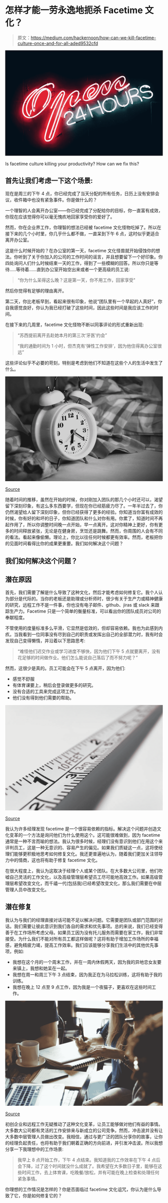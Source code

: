 # 怎样才能一劳永逸地扼杀 Facetime 文化？

> 原文：<https://medium.com/hackernoon/how-can-we-kill-facetime-culture-once-and-for-all-aded9532cfd>

![](img/6b88ff28678ca22b1ee921bc1af08abc.png)

Is facetime culture killing your productivity? How can we fix this?

## 首先让我们考虑一下这个场景:

现在是周三的下午 4 点，你已经完成了当天分配的所有任务，日历上没有安排会议，收件箱中也没有紧急事件。你是做什么的？

一个理智的人会离开办公室——你已经完成了分配给你的目标，你一直富有成效，你现在应该觉得你可以毫无愧疚地回家享受你的爱好了。

然而，你在企业界工作，你理智的想法已经被 facetime 文化怪物吃掉了。所以在接下来的几个小时里，你几乎什么都不做，一直呆到下午 6 点，这时似乎更适合离开办公室。

这是什么时候开始的？在办公室的第一天，facetime 文化怪兽就开始侵蚀你的想法。你听到了关于你加入的公司的工作时间的谣言，并且想要留下一个好印象。你四处询问人们什么时候结束一天的工作，得到了一些模糊的回答。所以你只是等待…..等待着……直到办公室开始空出来或者一个更高级的员工说:

> “你为什么呆得这么晚？这是第一天，你不用工作，回家享受"

然后你觉得有足够的理由离开。

第二天，你比老板早到，看起来很有印象，他说“团队里有一个早起的人真好”，你自我感觉良好，你认为我已经打破了这些时间，因此这些时间是我应该工作的时间。

在接下来的几周里，facetime 文化怪物不断以同事评论的形式重新出现:

> “苏西提前离开去赴她本月的第三次‘牙医’约会”
> 
> “我的通勤时间为 1 小时，但杰克有‘弹性工作安排’，因为他住得离办公室很远”

这些评论似乎不必要的苛刻，特别是考虑到他们不知道在这些个人的生活中发生了什么。

![](img/99c7979ad8571556bd6997e1d7ad3198.png)

[Source](https://www.pexels.com/photo/alarm-clock-analogue-bed-bedroom-271818/)

随着时间的推移，虽然在开始的时候，你对刚加入团队的那几个小时还可以，渴望留下深刻印象，有这么多东西要学，但现在你已经筋疲力尽了。一年半过去了，你仍然渴望给人留下深刻印象，但你已经获得了更多的经验。你知道当你富有成效的时候，你有好的和坏的日子，你知道团队和什么对你有用。你累了，知道时间不再起作用了，所以你调整时间晚一点开始，早一点离开。这对你精神上更好，你有更多的时间释放紧张，无论是在健身房，烹饪还是跳舞。然而，你周围的人会有不同的看法。看起来像偷懒。理论上，你比以往任何时候都更有效率。然而，老板把你的见面时间看得比你的成果更重要。我们如何解决这个问题？

## 我们如何解决这个问题？

## 潜在原因

首先，我们需要了解是什么导致了这种文化，然后才能考虑如何修复它。我个人认为部分是代际的。当你的老板还是助理或分析师时，很少有关于生产力或精神健康的研究，远程工作不是一件事，你也没有电子邮件、github、jiras 或 slack 来跟踪生产力。Facetime 只是一个简单的衡量标准，可以看出你的团队成员对公司的奉献程度。

不管使用的度量标准多么平滑，它显然是低效的，但却容易依赖。我也为此感到内疚。当我看到一位同事没有尽到自己的职责或发挥出自己的全部潜力时，我有时会发现自己变得懒惰，并沿着以下思路思考:

> “难怪他们迟交作业或学习进度不够快，因为他们下午 5 点就要离开，没有花足够的时间做作业。他们怎么能说自己落后了而不努力呢？”

然而，这很少是真的。员工可能会在下午 5 点离开，因为他们:

*   感觉不舒服
*   有体育课要上，稍后会登录做更多的研究。
*   没有合适的工具来完成这项工作。
*   他们没有得到他们需要的帮助。

![](img/9212afc3030624f382f0af1dee312e6e.png)

[Source](https://medium.com/p/aded9532cfd/edit)

我认为许多经理发现 facetime 是一个很容易依赖的指标。解决这个问题并创造文化变革的一个方法是询问他们为什么使用这个。这可能很难做到，因为 facetime 通常是一种不言而喻的想法。我认为很多时候，经理们没有意识到他们在用这个来评判员工，这是一种无意识的、容易产生的偏见。如果我们质疑这一点，这将使经理们能够更积极地思考如何修复文化。我还更普遍地认为，随着我们更加关注领导力中的情商，这也将有助于修复 facetime 文化。

在很大程度上，我认为这取决于经理个人或某个团队。在大多数大公司里，他们吹嘘自己灵活的工作文化，以及高级管理层希望员工尽可能地高效工作。如果高级管理层希望改变文化，而千禧一代(包括我)已经希望改变文化，那么我们需要在中层管理人员中改变文化。

## 潜在修复

我认为与我们的经理直接对话可能不足以解决问题。它需要是团队或部门范围的对话。我们需要让彼此意识到我们各自的需求和优先事项。总的来说，我们已经变得善于在工作场所考虑父母。如果员工因为没有托儿服务而需要在家工作，我们非常接受。为什么我们不能对所有员工都这样做呢？这将有助于增加工作场所的幸福感，避免精疲力竭，提高工作效率。我们应该能够分享我们生活中的其他优先事项，例如:

*   我想在这个月的一个周末工作，并在一周内休假两天，因为我的异地恋女友要来镇上，我想和她呆在一起。
*   我想在周一和周三下午 3 点结束，因为我正在为马拉松训练，这将有助于我的训练。
*   我想在晚上 12 点至 9 点工作，因为我是一个夜猫子，更喜欢在这些时间工作。

![](img/102fa0aea0324b2ba1c471f637ed67da.png)

[Source](https://www.pexels.com/photo/people-coffee-meeting-team-7096/)

初创企业和远程工作无疑推动了这种文化变革，让员工能够做对他们有益的事情。大多数大公司都有灵活的工作安排来与新成立的公司竞争。然而，冲击波并没有让大多数中层管理人员做出改变。我相信，通过与更广泛的团队分享你的故事，让你的经理负起责任，也将有助于我们朝着正确的方向前进，并引发冲击波。所以我想分享一下我理想中的工作场景:

> 我早上 8 点开始工作，下午 4 点结束。我知道我的工作效率在下午 4 点后会下降，过了这个时间就没什么成就了。我希望在大多数日子里，能够在这些时间工作，去上体育课，吃晚餐/放松，并有可能在晚上检查和处理任何紧急事情。

你理想的工作情况是怎样的？你是否面临过 facetime 文化诅咒，你认为是什么导致了它，你是如何修复它的？